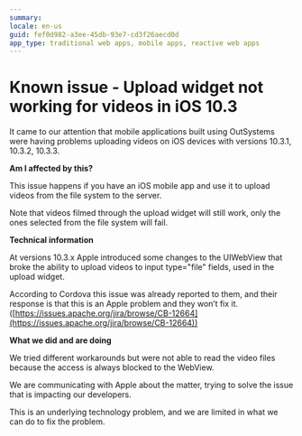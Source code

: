 ```yaml
---
summary:
locale: en-us
guid: fef0d982-a3ee-45db-93e7-cd3f26aecd0d
app_type: traditional web apps, mobile apps, reactive web apps
---
```


# Known issue - Upload widget not working for videos in iOS 10.3

It came to our attention that mobile applications built using OutSystems were having problems uploading videos on iOS devices with versions 10.3.1, 10.3.2, 10.3.3.

**Am I affected by this?**

This issue happens if you have an iOS mobile app and use it to upload videos from the file system to the server.

Note that videos filmed through the upload widget will still work, only the ones selected from the file system will fail.

**Technical information**

At versions 10.3.x Apple introduced some changes to the UIWebView that broke the ability to upload videos to input type="file" fields, used in the upload widget.

According to Cordova this issue was already reported to them, and their response is that this is an Apple problem and they won’t fix it. ([https://issues.apache.org/jira/browse/CB-12664](https://issues.apache.org/jira/browse/CB-12664))

**What we did and are doing**

We tried different workarounds but were not able to read the video files because the access is always blocked to the WebView.

We are communicating with Apple about the matter, trying to solve the issue that is impacting our developers.

This is an underlying technology problem, and we are limited in what we can do to fix the problem.

